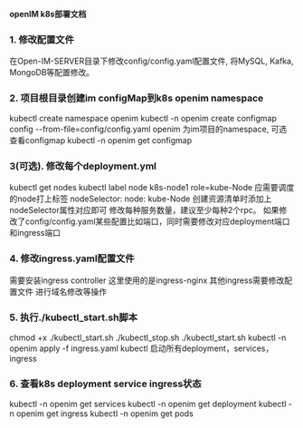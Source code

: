 #### openIM k8s部署文档
### 1. 修改配置文件
在Open-IM-SERVER目录下修改config/config.yaml配置文件, 将MySQL, Kafka, MongoDB等配置修改。

### 2. 项目根目录创建im configMap到k8s openim namespace
kubectl create namespace openim
kubectl -n openim create configmap config --from-file=config/config.yaml
openim 为im项目的namespace, 可选
查看configmap
kubectl -n openim get configmap

### 3(可选). 修改每个deployment.yml
kubectl get nodes
kubectl label node k8s-node1 role=kube-Node
应需要调度的node打上标签
nodeSelector:
  node: kube-Node
创建资源清单时添加上nodeSelector属性对应即可
修改每种服务数量，建议至少每种2个rpc。
如果修改了config/config.yaml某些配置比如端口，同时需要修改对应deployment端口和ingress端口


### 4. 修改ingress.yaml配置文件
需要安装ingress controller 这里使用的是ingress-nginx 其他ingress需要修改配置文件
进行域名修改等操作

### 5. 执行./kubectl_start.sh脚本
chmod +x ./kubectl_start.sh ./kubectl_stop.sh
./kubectl_start.sh
kubectl -n openim apply -f ingress.yaml
kubectl 启动所有deployment，services，ingress

### 6. 查看k8s deployment service ingress状态
kubectl -n openim get services
kubectl -n openim get deployment
kubectl -n openim get ingress
kubectl -n openim get pods
